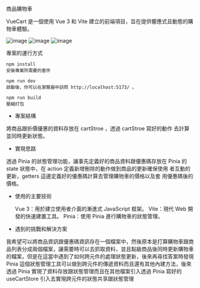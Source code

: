 商品購物車

VueCart 是一個使用 Vue 3 和 Vite 建立的前端項目，旨在提供響應式且動態的購物車體驗。

![image](https://github.com/user-attachments/assets/f38706ef-b047-432a-a1b9-ce140543d203)
![image](https://github.com/user-attachments/assets/f8d2138d-ff5b-4585-88ab-8cbda1860951)
![image](https://github.com/user-attachments/assets/936e7794-3f65-48b5-be06-9645c6520b85)

專案的運行方式

```
npm install
安裝專案所需要的套件

npm run dev
啟動後，你可以在瀏覽器中訪問 http://localhost:5173/ 。

npm run build
壓縮打包
```
- 專案結構

將商品跟折價優惠的資料存放在 cartStroe ，透過 cartStroe 寫好的動作
去計算並同時更新狀態。

- 實現思路

透過 Pinia 的狀態管理功能，讓事先定義好的商品資料跟優惠碼存放在 Pinia
的 state 狀態中，在 action 定義新增刪除的動作做到商品的更新確保使用
者互動的更新，getters 這邊定義好的優惠碼計算去管理購物車的價格以及套
用優惠碼後的價格。

- 使用的主要技術

  Vue 3：用於建立使用者介面的漸進式 JavaScript 框架。
  Vite：現代 Web 開發的快速建置工具。
  Pinia：使用 Pinia 進行購物車的狀態管理。

- 遇到的挑戰和解決方案

我希望可以將商品資訊跟優惠碼資訊存在一個檔案中，然後原本是打算購物車跟商
品列表分成兩個檔案，讓需要時可以去抓取資料，並且點級商品後同時更新購物車
的檔案，但是在這當中遇到了如何跨元件的處理狀態更新，後來再尋找答案時發現
Pinia 這個狀態管理工具可以做到跨元件的傳遞資料而且還有其他內建方法，後來
透過 Pinia 實現了資料存放跟狀態管理而且在其他檔案引入透過 Pinia 寫好的
useCartStore 引入去實現跨元件的狀態共享跟狀態管理
